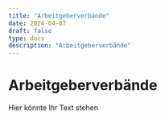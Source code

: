 ```yaml
---
title: "Arbeitgeberverbände"
date: 2024-04-07
draft: false
type: docs
description: "Arbeitgeberverbände"
---
```


# Arbeitgeberverbände

Hier könnte Ihr Text stehen